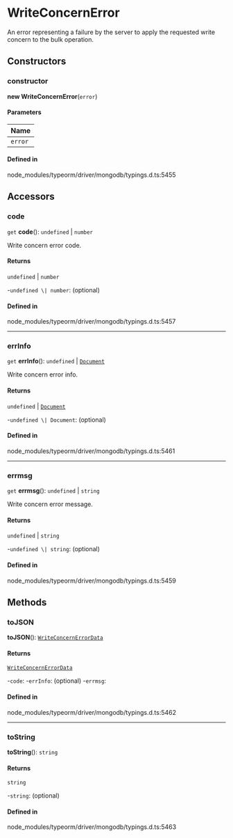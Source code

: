 # WriteConcernError

An error representing a failure by the server to apply the requested write concern to the bulk operation.

## Constructors

### constructor

**new WriteConcernError**(`error`)

#### Parameters

| Name |
| :------ |
| `error` | [`WriteConcernErrorData`](../interfaces/WriteConcernErrorData.md) |

#### Defined in

node_modules/typeorm/driver/mongodb/typings.d.ts:5455

## Accessors

### code

`get` **code**(): `undefined` \| `number`

Write concern error code.

#### Returns

`undefined` \| `number`

-`undefined \| number`: (optional) 

#### Defined in

node_modules/typeorm/driver/mongodb/typings.d.ts:5457

___

### errInfo

`get` **errInfo**(): `undefined` \| [`Document`](../interfaces/Document.md)

Write concern error info.

#### Returns

`undefined` \| [`Document`](../interfaces/Document.md)

-`undefined \| Document`: (optional) 

#### Defined in

node_modules/typeorm/driver/mongodb/typings.d.ts:5461

___

### errmsg

`get` **errmsg**(): `undefined` \| `string`

Write concern error message.

#### Returns

`undefined` \| `string`

-`undefined \| string`: (optional) 

#### Defined in

node_modules/typeorm/driver/mongodb/typings.d.ts:5459

## Methods

### toJSON

**toJSON**(): [`WriteConcernErrorData`](../interfaces/WriteConcernErrorData.md)

#### Returns

[`WriteConcernErrorData`](../interfaces/WriteConcernErrorData.md)

-`code`: 
-`errInfo`: (optional) 
-`errmsg`: 

#### Defined in

node_modules/typeorm/driver/mongodb/typings.d.ts:5462

___

### toString

**toString**(): `string`

#### Returns

`string`

-`string`: (optional) 

#### Defined in

node_modules/typeorm/driver/mongodb/typings.d.ts:5463
